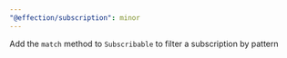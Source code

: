 ```yaml
---
"@effection/subscription": minor
---
```


Add the `match` method to `Subscribable` to filter a subscription by pattern
